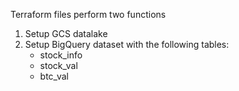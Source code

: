 Terraform files perform two functions<br>
1. Setup GCS datalake
2. Setup BigQuery dataset with the following tables:
    * stock_info
    * stock_val
    * btc_val
